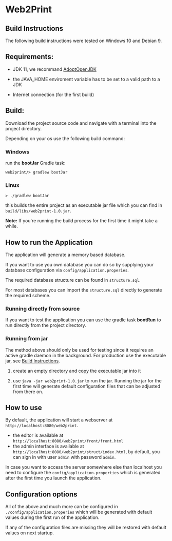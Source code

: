 # Web2Print


## Build Instructions

The following build instructions were tested on Windows 10 and Debian 9.

## Requirements:

* JDK 11, we recommand [AdoptOpenJDK](https://adoptopenjdk.net/releases.html)

* the JAVA_HOME enviroment variable has to be set to a valid path to a JDK

* Internet connection (for the first build)

## Build:

Download the project source code and navigate with a terminal into the project directory.

Depending on your os use the following build command:

### Windows
run the **bootJar** Gradle task:

`web2print/> gradlew bootJar`

### Linux
`> ./gradlew bootJar`

this builds the entire project as an executable jar file which you can find in `build/libs/web2print-1.0.jar`.

**Note:** If you're running the build process for the first time it might take a while.

## How to run the Application

The application will generate a memory based database.

If you want to use you own database you can do so by supplying your database configuration via `config/application.properies`. 

The required database structure can be found in `structure.sql`.

For most databases you can import the `structure.sql` directly to generate the required scheme.

### Running directly from source

If you want to test the application you can use the gradle task **bootRun** to run directly from the project directory.

### Running from jar
The method above should only be used for testing since it requires an active gradle daemon in the background.
For production use the executable jar, see [Build Instructions](readme.md#build-instructions).

1. create an empty directory and copy the executable jar into it

2. use `java -jar web2print-1.0.jar` to run the jar.
   Running the jar for the first time will generate default configuration files that can be adjusted from there on.

## How to use

By default, the application will start a webserver at `http://localhost:8080/web2print`.
- the editor is available at `http://localhost:8080/web2print/front/front.html`
- the admin interface is available at `http://localhost:8080/web2print/struct/index.html`,
  by default, you can sign in with user `admin` with password `admin`.

In case you want to access the server somewhere else than localhost you need to configure the `config/application.properties`
which is generated after the first time you launch the application.
  
## Configuration options

All of the above and much more can be configured in `./config/application.properies`
which will be generated with default values during the first run of the application.

If any of the configuration files are missing they will be restored with default values on next startup.

  

